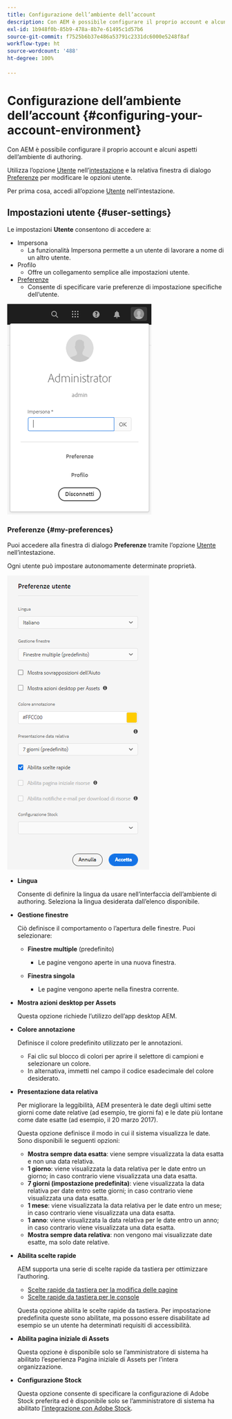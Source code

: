 ```yaml
---
title: Configurazione dell’ambiente dell’account
description: Con AEM è possibile configurare il proprio account e alcuni aspetti dell’ambiente di authoring
exl-id: 1b948f0b-85b9-478a-8b7e-61495c1d57b6
source-git-commit: f7525b6b37e486a53791c2331dc6000e5248f8af
workflow-type: ht
source-wordcount: '488'
ht-degree: 100%

---
```


# Configurazione dell’ambiente dell’account   {#configuring-your-account-environment}

Con AEM è possibile configurare il proprio account e alcuni aspetti dell’ambiente di authoring.

Utilizza l’opzione [Utente](#user-settings) nell’[intestazione](/help/sites-cloud/authoring/getting-started/basic-handling.md#the-header) e la relativa finestra di dialogo [Preferenze](#my-preferences) per modificare le opzioni utente.

Per prima cosa, accedi all’opzione [Utente](#user-settings) nell’intestazione.

## Impostazioni utente {#user-settings}

Le impostazioni **Utente** consentono di accedere a:

* Impersona
   * La funzionalità Impersona permette a un utente di lavorare a nome di un altro utente. <!--With the [Impersonate as](/help/sites-administering/security.md#impersonating-another-user) functionality, a user can work on behalf of another user.-->
* Profilo
   * Offre un collegamento semplice alle impostazioni utente.<!--Offers a convenient link to your [user settings](/help/sites-administering/security.md))-->
* [Preferenze](#my-preferences)
   * Consente di specificare varie preferenze di impostazione specifiche dell’utente.

![Impostazioni utente](/help/sites-cloud/authoring/assets/user-settings.png)

### Preferenze {#my-preferences}

Puoi accedere alla finestra di dialogo **Preferenze** tramite l’opzione [Utente](#user-settings) nell’intestazione.

Ogni utente può impostare autonomamente determinate proprietà.

![Preferenze](/help/sites-cloud/authoring/assets/user-preferences.png)

* **Lingua**

  Consente di definire la lingua da usare nell’interfaccia dell’ambiente di authoring. Seleziona la lingua desiderata dall’elenco disponibile.

* **Gestione finestre**

  Ciò definisce il comportamento o l’apertura delle finestre. Puoi selezionare:

   * **Finestre multiple** (predefinito)

      * Le pagine vengono aperte in una nuova finestra.

   * **Finestra singola**

      * Le pagine vengono aperte nella finestra corrente.

* **Mostra azioni desktop per Assets**

  Questa opzione richiede l’utilizzo dell’app desktop AEM.

* **Colore annotazione**

  Definisce il colore predefinito utilizzato per le annotazioni.

   * Fai clic sul blocco di colori per aprire il selettore di campioni e selezionare un colore.
   * In alternativa, immetti nel campo il codice esadecimale del colore desiderato.

* **Presentazione data relativa**

  Per migliorare la leggibilità, AEM presenterà le date degli ultimi sette giorni come date relative (ad esempio, tre giorni fa) e le date più lontane come date esatte (ad esempio, il 20 marzo 2017).

  Questa opzione definisce il modo in cui il sistema visualizza le date. Sono disponibili le seguenti opzioni:

   * **Mostra sempre data esatta**: viene sempre visualizzata la data esatta e non una data relativa.
   * **1 giorno**: viene visualizzata la data relativa per le date entro un giorno; in caso contrario viene visualizzata una data esatta.
   * **7 giorni (impostazione predefinita)**: viene visualizzata la data relativa per date entro sette giorni; in caso contrario viene visualizzata una data esatta.
   * **1 mese**: viene visualizzata la data relativa per le date entro un mese; in caso contrario viene visualizzata una data esatta.
   * **1 anno**: viene visualizzata la data relativa per le date entro un anno; in caso contrario viene visualizzata una data esatta.
   * **Mostra sempre data relativa**: non vengono mai visualizzate date esatte, ma solo date relative.

* **Abilita scelte rapide**

  AEM supporta una serie di scelte rapide da tastiera per ottimizzare l’authoring.

   * [Scelte rapide da tastiera per la modifica delle pagine](/help/sites-cloud/authoring/fundamentals/keyboard-shortcuts.md)
   * [Scelte rapide da tastiera per le console](/help/sites-cloud/authoring/getting-started/keyboard-shortcuts.md)

  Questa opzione abilita le scelte rapide da tastiera. Per impostazione predefinita queste sono abilitate, ma possono essere disabilitate ad esempio se un utente ha determinati requisiti di accessibilità.

* **Abilita pagina iniziale di Assets**

  Questa opzione è disponibile solo se l’amministratore di sistema ha abilitato l’esperienza Pagina iniziale di Assets per l’intera organizzazione.

* **Configurazione Stock**

  Questa opzione consente di specificare la configurazione di Adobe Stock preferita ed è disponibile solo se l’amministratore di sistema ha abilitato [l’integrazione con Adobe Stock](/help/assets/aem-assets-adobe-stock.md).
